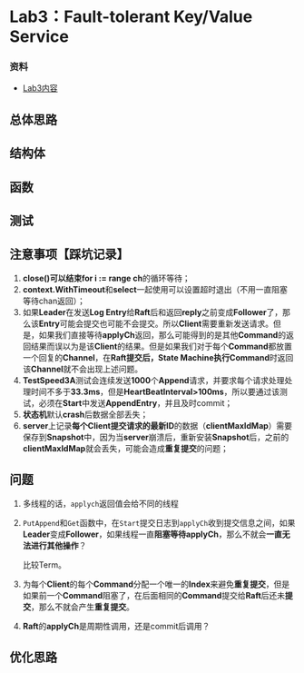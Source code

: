 # Lab3：Fault-tolerant Key/Value Service

### 资料

* [Lab3内容](https://pdos.csail.mit.edu/6.824/labs/lab-kvraft.html)

## 总体思路



## 结构体

## 函数

## 测试

## 注意事项【踩坑记录】

1. **close()**可以结束**for i := range ch**的循环等待；
2. **context.WithTimeout**和**select**一起使用可以设置超时退出（不用一直阻塞等待chan返回）；
3. 如果**Leader**在发送**Log Entry**给**Raft**后和返回**reply**之前变成**Follower**了，那么该**Entry**可能会提交也可能不会提交。所以**Client**需要重新发送请求。但是，如果我们直接等待**applyCh**返回，那么可能得到的是其他**Command**的返回结果而误以为是该**Client**的结果。但是如果我们对于每个**Command**都放置一个回复的**Channel**，在**Raft提交后，State Machine执行Command**时返回该**Channel**就不会出现上述问题。
4. **TestSpeed3A**测试会连续发送**1000**个**Append**请求，并要求每个请求处理处理时间不多于**33.3ms**，但是**HeartBeatInterval>100ms**，所以要通过该测试，必须在**Start**中发送**AppendEntry**，并且及时commit；
5. **状态机**默认**crash**后数据全部丢失；
6. **server**上记录**每个Client提交请求的最新ID**的数据（**clientMaxIdMap**）需要保存到**Snapshot**中，因为当**server**崩溃后，重新安装**Snapshot**后，之前的**clientMaxIdMap**就会丢失，可能会造成**重复提交**的问题；



## 问题

1. 多线程的话，`applych`返回值会给不同的线程

2. `PutAppend`和`Get`函数中，在`Start`提交日志到`applyCh`收到提交信息之间，如果**Leader**变成**Follower**，如果线程一直**阻塞等待applyCh**，那么不就会**一直无法进行其他操作**？

    比较Term。

3. 为每个**Client**的每个**Command**分配一个唯一的**Index**来避免**重复提交**，但是如果前一个**Command**阻塞了，在后面相同的**Command**提交给**Raft**后还未**提交**，那么不就会产生**重复提交**。

4. **Raft**的**applyCh**是周期性调用，还是commit后调用？



## 优化思路

